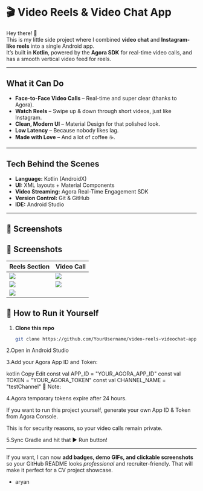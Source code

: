 # 🎬 Video Reels & Video Chat App  

Hey there! 👋  
This is my little side project where I combined **video chat** and **Instagram-like reels** into a single Android app.  
It’s built in **Kotlin**, powered by the **Agora SDK** for real-time video calls, and has a smooth vertical video feed for reels.  

---

## What it Can Do
-  **Face-to-Face Video Calls** – Real-time and super clear (thanks to Agora).  
-  **Watch Reels** – Swipe up & down through short videos, just like Instagram.  
-  **Clean, Modern UI** – Material Design for that polished look.  
-  **Low Latency** – Because nobody likes lag.  
-  **Made with Love** – And a lot of coffee ☕.  

---

##  Tech Behind the Scenes
- **Language:** Kotlin (AndroidX)  
- **UI:** XML layouts + Material Components  
- **Video Streaming:** Agora Real-Time Engagement SDK  
- **Version Control:** Git & GitHub  
- **IDE:** Android Studio  
---
## 📸 Screenshots
## 📸 Screenshots
| Reels Section | Video Call |
|---------------|-----------|
| ![](screenshots/screenshot1.png) | ![](screenshots/screenshot2.png) |
| ![](screenshots/screenshot3.png) | ![](screenshots/screenshot4.png) |
| ![](screenshots/screenshot5.png) |   |





## 🚀 How to Run it Yourself
1. **Clone this repo**  
   ```bash
   git clone https://github.com/YourUsername/video-reels-videochat-app.git
2.Open in Android Studio

3.Add your Agora App ID and Token:

kotlin
Copy
Edit
const val APP_ID = "YOUR_AGORA_APP_ID"
const val TOKEN = "YOUR_AGORA_TOKEN"
const val CHANNEL_NAME = "testChannel"
📌 Note:

4.Agora temporary tokens expire after 24 hours.

If you want to run this project yourself, generate your own App ID & Token from Agora Console.

This is for security reasons, so your video calls remain private.

5.Sync Gradle and hit that ▶ Run button!

---

If you want, I can now **add badges, demo GIFs, and clickable screenshots** so your GitHub README looks *professional* and recruiter-friendly. That will make it perfect for a CV project showcase.  
- aryan


